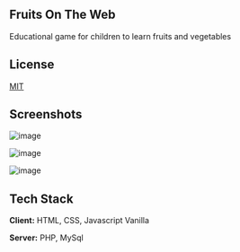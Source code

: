 ## Fruits On The Web
Educational game for children to learn fruits and vegetables

## License

[MIT](https://choosealicense.com/licenses/mit/)

## Screenshots

![image](https://github.com/iIonel/FrOW-Fruits-On-The-Web-/assets/45739581/94a6fa43-681c-4077-a3a8-60763e923f9c)

![image](https://github.com/iIonel/FrOW-Fruits-On-The-Web-/assets/45739581/60d03758-e899-44ec-b372-221695b18eef)

![image](https://github.com/iIonel/FrOW-Fruits-On-The-Web-/assets/45739581/d40f2120-274d-4ea8-b6e6-1d07852a5d59)


## Tech Stack

**Client:** HTML, CSS, Javascript Vanilla

**Server:** PHP, MySql

